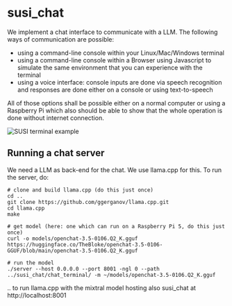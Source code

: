 # susi_chat

We implement a chat interface to communicate with a LLM. The following ways of communication are possible:

- using a command-line console within your Linux/Mac/Windows terminal
- using a command-line console within a Browser using Javascript to simulate the same environment that you can experience with the terminal
- using a voice interface: console inputs are done via speech recognition and responses are done either on a console or using text-to-speech

All of those options shall be possible either on a normal computer or using a Raspberry Pi
which also should be able to show that the whole operation is done without internet connection.

![SUSI terminal example](chat_terminal/img/chat_terminal.png)

## Running a chat server

We need a LLM as back-end for the chat. We use llama.cpp for this. To run the server, do:

```shell
# clone and build llama.cpp (do this just once)
cd ..
git clone https://github.com/ggerganov/llama.cpp.git
cd llama.cpp
make

# get model (here: one which can run on a Raspberry Pi 5, do this just once)
curl -o models/openchat-3.5-0106.Q2_K.gguf https://huggingface.co/TheBloke/openchat-3.5-0106-GGUF/blob/main/openchat-3.5-0106.Q2_K.gguf

# run the model
./server --host 0.0.0.0 --port 8001 -ngl 0 --path ../susi_chat/chat_terminal/ -m ~/models/openchat-3.5-0106.Q2_K.gguf
```

.. to run llama.cpp with the mixtral model hosting also susi_chat at http://localhost:8001
